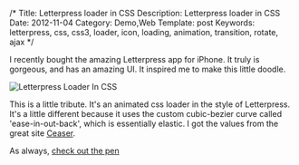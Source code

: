 /*
Title: Letterpress loader in CSS
Description: Letterpress loader in CSS
Date: 2012-11-04
Category: Demo,Web
Template: post
Keywords: letterpress, css, css3, loader, icon, loading, animation, transition, rotate, ajax
*/

I recently bought the amazing Letterpress app for iPhone. It truly is gorgeous, and has an amazing UI. It inspired me to make this little doodle.

<div class="center">
  <img src="http://ohdoylerules.com/content/images/Screen-Shot-2012-11-04-at-1.34.39-AM11.png" alt="Letterpress Loader In CSS">
</div>

This is a little tribute. It's an animated css loader in the style of Letterpress. It's a little different because it uses the custom cubic-bezier curve called 'ease-in-out-back', which is essentially elastic. I got the values from the great site [Ceaser](http://matthewlein.com/ceaser/ "Ceaser").

As always, [check out the pen](http://codepen.io/james2doyle/pen/rDEzp "Letterpress CSS Loader")
